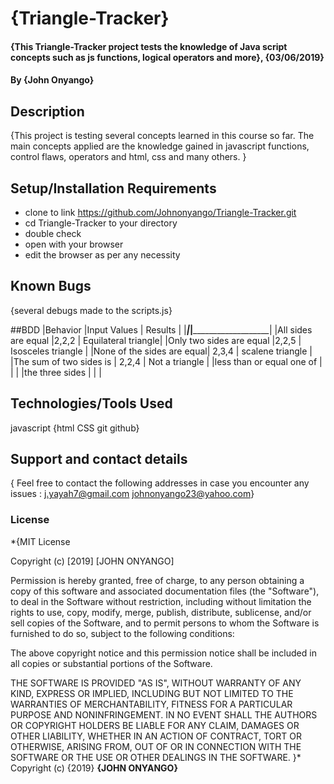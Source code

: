 ##
# {Triangle-Tracker}
#### {This Triangle-Tracker project tests the knowledge of Java script concepts such as js functions, logical operators and more}, {03/06/2019}
#### By **{John Onyango}**
## Description
{This project is testing several concepts learned in this course so far. The main concepts applied are the knowledge gained in javascript functions, control flaws, operators and html, css and many others. }
## Setup/Installation Requirements
* clone to link https://github.com/Johnonyango/Triangle-Tracker.git
* cd Triangle-Tracker to your directory
* double check
* open with your browser
* edit the browser as per any necessity
## Known Bugs
{several debugs made to the scripts.js}

##BDD
 |Behavior                   |Input Values             | Results             |
 |___________________________|_________________________|_____________________|
 |All sides are equal        |2,2,2                    | Equilateral triangle|
 |Only two sides are equal   |2,2,5                    | Isosceles triangle  |
 |None of the sides are equal| 2,3,4                   | scalene  triangle   |
 |The sum of two sides is    | 2,2,4                   |  Not a triangle     |
 |less than or equal one of  |                         |                     |
 |the three sides            |                         |                     |
## Technologies/Tools Used
javascript
{html
CSS
git
github}
## Support and contact details
{ Feel free to contact the following addresses in case you encounter any issues :
j.yayah7@gmail.com
johnonyango23@yahoo.com}

### License
*{MIT License

Copyright (c) [2019] [JOHN ONYANGO]

Permission is hereby granted, free of charge, to any person obtaining a copy
of this software and associated documentation files (the "Software"), to deal
in the Software without restriction, including without limitation the rights
to use, copy, modify, merge, publish, distribute, sublicense, and/or sell
copies of the Software, and to permit persons to whom the Software is
furnished to do so, subject to the following conditions:

The above copyright notice and this permission notice shall be included in all
copies or substantial portions of the Software.

THE SOFTWARE IS PROVIDED "AS IS", WITHOUT WARRANTY OF ANY KIND, EXPRESS OR
IMPLIED, INCLUDING BUT NOT LIMITED TO THE WARRANTIES OF MERCHANTABILITY,
FITNESS FOR A PARTICULAR PURPOSE AND NONINFRINGEMENT. IN NO EVENT SHALL THE
AUTHORS OR COPYRIGHT HOLDERS BE LIABLE FOR ANY CLAIM, DAMAGES OR OTHER
LIABILITY, WHETHER IN AN ACTION OF CONTRACT, TORT OR OTHERWISE, ARISING FROM,
OUT OF OR IN CONNECTION WITH THE SOFTWARE OR THE USE OR OTHER DEALINGS IN THE
SOFTWARE.
}*
Copyright (c) {2019} **{JOHN ONYANGO}**
